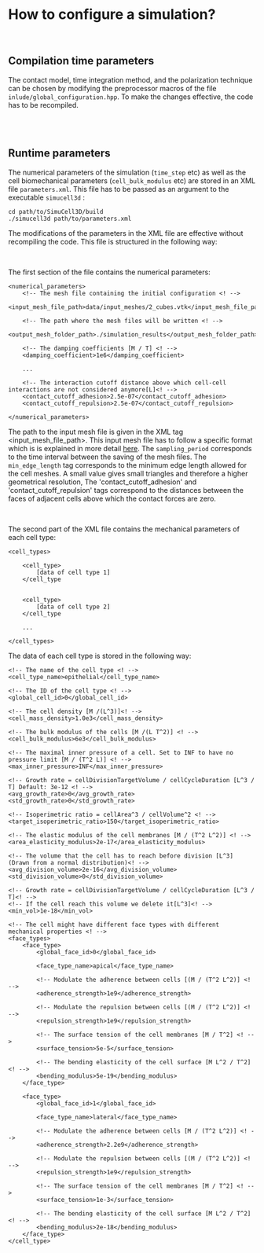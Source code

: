 # How to configure a simulation?

<br>

## Compilation time parameters

The contact model, time integration method, and the polarization technique can be chosen by modifying the preprocessor macros of the file `inlude/global_configuration.hpp`. To make the changes effective, the code has to be recompiled.

<br>
<br>


## Runtime parameters

The numerical parameters of the simulation (`time_step` etc) as well as the cell 
biomechanical parameters (`cell_bulk_modulus` etc) are stored in an XML file `parameters.xml`. This file has to be passed as an argument to the executable `simucell3d` : 

```
cd path/to/SimuCell3D/build
./simucell3d path/to/parameters.xml
```

The modifications of the parameters in the XML file are effective without recompiling the code. This file is structured in the following way:

<br>

The first section of the file contains the numerical parameters: 

```
<numerical_parameters>
    <!-- The mesh file containing the initial configuration <! -->
    <input_mesh_file_path>data/input_meshes/2_cubes.vtk</input_mesh_file_path> 

    <!-- The path where the mesh files will be written <! -->
    <output_mesh_folder_path>./simulation_results</output_mesh_folder_path> 

    <!-- The damping coefficients [M / T] <! -->
    <damping_coefficient>1e6</damping_coefficient> 

    ...

    <!-- The interaction cutoff distance above which cell-cell interactions are not considered anymore[L]<! -->
    <contact_cutoff_adhesion>2.5e-07</contact_cutoff_adhesion> 
    <contact_cutoff_repulsion>2.5e-07</contact_cutoff_repulsion> 

</numerical_parameters>
```

The path to the input mesh file is given in the XML tag <input_mesh_file_path>. This input mesh file has to follow a specific format which is is explained in more detail [here](./input_mesh_format.md). 
The `sampling_period` corresponds to the time interval between the saving of the mesh files. 
The `min_edge_length` tag corresponds to the minimum edge length allowed for the cell meshes. A small value gives small triangles and therefore a higher geometrical resolution, 
The 'contact_cutoff_adhesion' and 'contact_cutoff_repulsion' tags correspond to the distances between the faces of adjacent cells above which the contact forces are zero. 

<br> 

The second part of the XML file contains the mechanical parameters of each cell type:

```
<cell_types>

    <cell_type>
        [data of cell type 1]
    </cell_type


    <cell_type>
        [data of cell type 2]
    </cell_type

    ...

</cell_types>
```

The data of each cell type is stored in the following way: 

```
<!-- The name of the cell type <! -->
<cell_type_name>epithelial</cell_type_name> 

<!-- The ID of the cell type <! -->
<global_cell_id>0</global_cell_id>  

<!-- The cell density [M /(L^3)]<! -->
<cell_mass_density>1.0e3</cell_mass_density> 

<!-- The bulk modulus of the cells [M /(L T^2)] <! -->
<cell_bulk_modulus>6e3</cell_bulk_modulus> 

<!-- The maximal inner pressure of a cell. Set to INF to have no pressure limit [M / (T^2 L)] <! -->
<max_inner_pressure>INF</max_inner_pressure> 

<!-- Growth rate = cellDivisionTargetVolume / cellCycleDuration [L^3 / T] Default: 3e-12 <! -->
<avg_growth_rate>0</avg_growth_rate> 
<std_growth_rate>0</std_growth_rate> 

<!-- Isoperimetric ratio = cellArea^3 / cellVolume^2 <! -->
<target_isoperimetric_ratio>150</target_isoperimetric_ratio> 

<!-- The elastic modulus of the cell membranes [M / (T^2 L^2)] <! -->
<area_elasticity_modulus>2e-17</area_elasticity_modulus> 

<!-- The volume that the cell has to reach before division [L^3] (Drawn from a normal distribution)<! -->
<avg_division_volume>2e-16</avg_division_volume> 
<std_division_volume>0</std_division_volume> 

<!-- Growth rate = cellDivisionTargetVolume / cellCycleDuration [L^3 / T]<! -->
<!-- If the cell reach this volume we delete it[L^3]<! -->
<min_vol>1e-18</min_vol> 

<!-- The cell might have different face types with different mechanical properties <! -->
<face_types>     
    <face_type>           
        <global_face_id>0</global_face_id>

        <face_type_name>apical</face_type_name>

        <!-- Modulate the adherence between cells [(M / (T^2 L^2)] <! -->
        <adherence_strength>1e9</adherence_strength>

        <!-- Modulate the repulsion between cells [(M / (T^2 L^2)] <! -->
        <repulsion_strength>1e9</repulsion_strength> 

        <!-- The surface tension of the cell membranes [M / T^2] <! -->
        <surface_tension>5e-5</surface_tension> 

        <!-- The bending elasticity of the cell surface [M L^2 / T^2] <! -->
        <bending_modulus>5e-19</bending_modulus> 
    </face_type>

    <face_type>           
        <global_face_id>1</global_face_id>

        <face_type_name>lateral</face_type_name>

        <!-- Modulate the adherence between cells [M / (T^2 L^2)] <! -->
        <adherence_strength>2.2e9</adherence_strength>

        <!-- Modulate the repulsion between cells [(M / (T^2 L^2)] <! -->
        <repulsion_strength>1e9</repulsion_strength> 

        <!-- The surface tension of the cell membranes [M / T^2] <! -->
        <surface_tension>1e-3</surface_tension> 

        <!-- The bending elasticity of the cell surface [M L^2 / T^2] <! -->
        <bending_modulus>2e-18</bending_modulus> 
    </face_type>
</cell_type>
```
